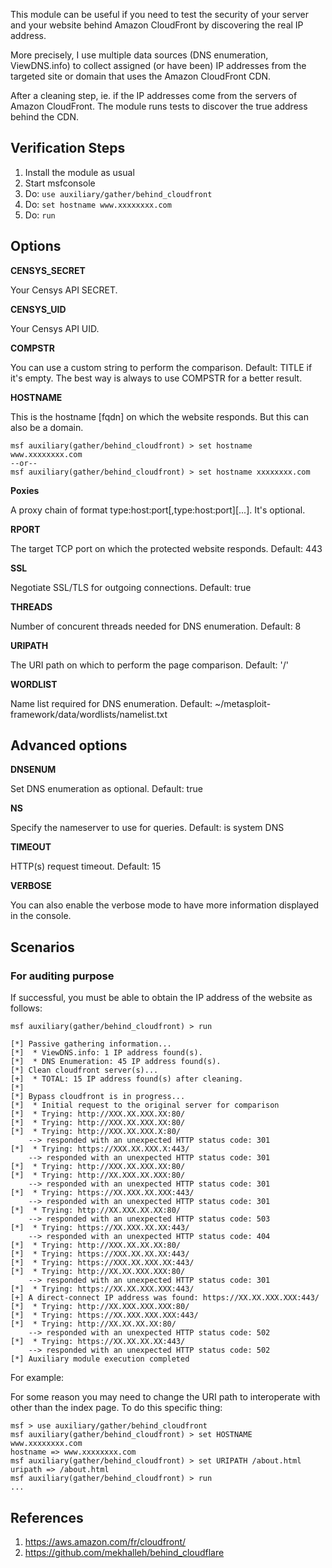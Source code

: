
This module can be useful if you need to test the security of your server and your
website behind Amazon CloudFront by discovering the real IP address.

More precisely, I use multiple data sources (DNS enumeration, ViewDNS.info) to collect
assigned (or have been) IP addresses from the targeted site or domain that uses the 
Amazon CloudFront CDN.

After a cleaning step, ie. if the IP addresses come from the servers of Amazon
CloudFront. The module runs tests to discover the true address behind the CDN.

## Verification Steps

  1. Install the module as usual
  2. Start msfconsole
  3. Do: `use auxiliary/gather/behind_cloudfront`
  4. Do: `set hostname www.xxxxxxxx.com`
  5. Do: `run`

## Options

  **CENSYS_SECRET**

  Your Censys API SECRET.

  **CENSYS_UID**

  Your Censys API UID.

  **COMPSTR**

  You can use a custom string to perform the comparison. Default: TITLE if it's empty.
  The best way is always to use COMPSTR for a better result.

  **HOSTNAME**

  This is the hostname [fqdn] on which the website responds. But this can also be a domain.

    msf auxiliary(gather/behind_cloudfront) > set hostname www.xxxxxxxx.com
    --or--
    msf auxiliary(gather/behind_cloudfront) > set hostname xxxxxxxx.com

  **Poxies**

  A proxy chain of format type:host:port[,type:host:port][...]. It's optional.

  **RPORT**

  The target TCP port on which the protected website responds. Default: 443

  **SSL**

  Negotiate SSL/TLS for outgoing connections. Default: true

  **THREADS**

  Number of concurent threads needed for DNS enumeration. Default: 8

  **URIPATH**

  The URI path on which to perform the page comparison. Default: '/'

  **WORDLIST**

  Name list required for DNS enumeration. Default: ~/metasploit-framework/data/wordlists/namelist.txt

## Advanced options

  **DNSENUM**

  Set DNS enumeration as optional. Default: true

  **NS**

  Specify the nameserver to use for queries. Default: is system DNS

  **TIMEOUT**

  HTTP(s) request timeout. Default: 15

  **VERBOSE**

  You can also enable the verbose mode to have more information displayed in the console.

## Scenarios

### For auditing purpose

  If successful, you must be able to obtain the IP address of the website as follows:

  ```
msf auxiliary(gather/behind_cloudfront) > run

[*] Passive gathering information...
[*]  * ViewDNS.info: 1 IP address found(s).
[*]  * DNS Enumeration: 45 IP address found(s).
[*] Clean cloudfront server(s)...
[+]  * TOTAL: 15 IP address found(s) after cleaning.
[*] 
[*] Bypass cloudfront is in progress...
[*]  * Initial request to the original server for comparison
[*]  * Trying: http://XXX.XX.XXX.XX:80/
[*]  * Trying: http://XXX.XX.XXX.XX:80/
[*]  * Trying: http://XXX.XX.XXX.X:80/
      --> responded with an unexpected HTTP status code: 301
[*]  * Trying: https://XXX.XX.XXX.X:443/
      --> responded with an unexpected HTTP status code: 301
[*]  * Trying: http://XXX.XX.XXX.XX:80/
[*]  * Trying: http://XX.XXX.XX.XXX:80/
      --> responded with an unexpected HTTP status code: 301
[*]  * Trying: https://XX.XXX.XX.XXX:443/
      --> responded with an unexpected HTTP status code: 301
[*]  * Trying: http://XX.XXX.XX.XX:80/
      --> responded with an unexpected HTTP status code: 503
[*]  * Trying: https://XX.XXX.XX.XX:443/
      --> responded with an unexpected HTTP status code: 404
[*]  * Trying: http://XXX.XX.XX.XX:80/
[*]  * Trying: https://XXX.XX.XX.XX:443/
[*]  * Trying: https://XXX.XX.XXX.XX:443/
[*]  * Trying: http://XX.XX.XXX.XXX:80/
      --> responded with an unexpected HTTP status code: 301
[*]  * Trying: https://XX.XX.XXX.XXX:443/
[+] A direct-connect IP address was found: https://XX.XX.XXX.XXX:443/
[*]  * Trying: http://XX.XXX.XXX.XXX:80/
[*]  * Trying: https://XX.XXX.XXX.XXX:443/
[*]  * Trying: http://XX.XX.XX.XX:80/
      --> responded with an unexpected HTTP status code: 502
[*]  * Trying: https://XX.XX.XX.XX:443/
      --> responded with an unexpected HTTP status code: 502
[*] Auxiliary module execution completed
  ```

  For example:

  For some reason you may need to change the URI path to interoperate with other than the index page.
  To do this specific thing:

  ```
  msf > use auxiliary/gather/behind_cloudfront
  msf auxiliary(gather/behind_cloudfront) > set HOSTNAME www.xxxxxxxx.com
  hostname => www.xxxxxxxx.com
  msf auxiliary(gather/behind_cloudfront) > set URIPATH /about.html
  uripath => /about.html
  msf auxiliary(gather/behind_cloudfront) > run
  ...
  ```

## References

  1. <https://aws.amazon.com/fr/cloudfront/>
  2. <https://github.com/mekhalleh/behind_cloudflare>
